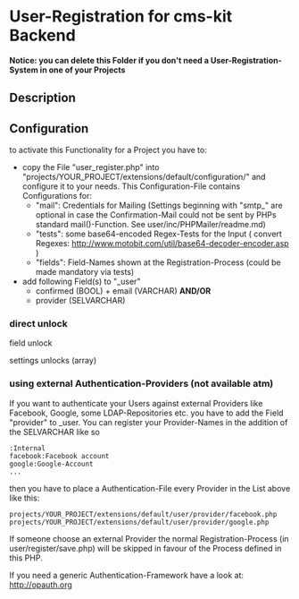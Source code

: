 # User-Registration for cms-kit Backend

**Notice: you can delete this Folder if you don't need a User-Registration-System in one of your Projects**

## Description



## Configuration

to activate this Functionality for a Project you have to:

* copy the File "user_register.php" into "projects/YOUR_PROJECT/extensions/default/configuration/" and configure it to your needs. This Configuration-File contains Configurations for:
  * "mail": Credentials for Mailing (Settings beginning with "smtp_" are optional in case the Confirmation-Mail could not be sent by PHPs standard mail()-Function. See user/inc/PHPMailer/readme.md)
  * "tests": some base64-encoded Regex-Tests for the Input ( convert Regexes: <http://www.motobit.com/util/base64-decoder-encoder.asp> )
  * "fields": Field-Names shown at the Registration-Process (could be made mandatory via tests)
* add following Field(s) to "_user"
  * confirmed (BOOL) + email (VARCHAR) **AND/OR**
  * provider (SELVARCHAR)


### direct unlock

field unlock

settings unlocks (array)


### using external Authentication-Providers (not available atm)

If you want to authenticate your Users against external Providers like Facebook, Google, some LDAP-Repositories etc. you have to add the Field "provider" to _user. You can register your Provider-Names in the addition of the SELVARCHAR like so

	:Internal
	facebook:Facebook account
	google:Google-Account
	...

then you have to place a Authentication-File every Provider in the List above like this:

	projects/YOUR_PROJECT/extensions/default/user/provider/facebook.php
	projects/YOUR_PROJECT/extensions/default/user/provider/google.php

If someone choose an external Provider the normal Registration-Process (in user/register/save.php) will be skipped in favour of the Process defined in this PHP.

If you need a generic Authentication-Framework have a look at: <http://opauth.org>
